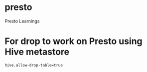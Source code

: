 # presto
Presto Learnings

# For drop to work on Presto using Hive metastore
```
hive.allow-drop-table=true
```

